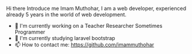 Hi there Introduce me Imam Muthohar, I am a web developer, experienced already 5 years in the world of web development.
- 🔭 I'm currently working on a
      Teacher
      Researcher
      Sometimes Programmer
- 🌱 I'm currently studying 
      laravel
      bootstrap
- 📫 How to contact me: https://github.com/imammuthohar



